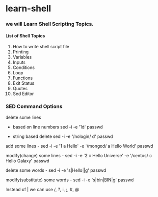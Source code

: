 # learn-shell
### we will Learn Shell Scripting Topics.

#### List of Shell Topics

1. How to write shell script file
2. Printing
3. Variables
4. Inputs
5. Conditions
6. Loop
7. Functions
8. Exit Status
9. Quotes
10. Sed Editor


### SED Command Options

delete some lines
  - based on line numbers
    sed -i -e '1d' passwd

  - string based delete
    sed -i -e '/nologin/ d' passwd

add some lines
    - sed -i -e '1 a Hello' -e '/mongod/ a Hello World' passwd

modify(change) some lines
    - sed -i -e '2 c Hello Universe' -e '/centos/ c Hello Galaxy' passwd

delete some words
    - sed -i -e 's|Hello||g' passwd

modify(substitute) some words
    - sed -i -e 's|bin|BIN|g' passwd

Instead of | we can use /, ?, i, ;, #, @
